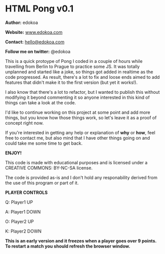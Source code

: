 HTML Pong v0.1
==============

**Author:** edokoa

**Website:** www.edokoa.com

**Contact:** hello@edokoa.com

**Follow me on twitter:** @edokoa


This is a quick protoype of Pong I coded in a couple of hours while travelling from Berlin to Prague to practice some JS. It was totally unplanned and started like a joke, so things got added in realtime as the code progressed. As result, there's a lot to fix and loose ends aimed to add features that didn't make it to the first version (but yet it works!).

I also know that there's a lot to refactor, but I wanted to publish this without modifying it beyond commenting it so anyone interested in this kind of things can take a look at the code.

I'd like to continue working on this project at some point and add more things, but you know how those things work, so let's leave it as a proof of concept right now.

If you're interested in getting any help or explanation of **why** or **how**, feel free to contact me, but also mind that I have other things going on and could take me some time to get back.

**ENJOY!**

This code is made with educational purposes and is licensed under a CREATIVE COMMONS: BY-NC-SA license.

The code is provided as-is and I don't hold any responability derived from the use of this program or part of it.

**PLAYER CONTROLS**

Q: Player1 UP

A: Player1 DOWN

O: Player2 UP

K: Player2 DOWN


**This is an early version and it freezes when a player goes over 9 points. To restart a match you should refresh the browser window.**
